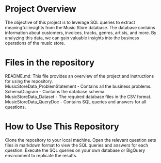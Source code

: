 # Project Overview
The objective of this project is to leverage SQL queries to extract meaningful insights from the Music Store database. The database contains information about customers, invoices, tracks, genres, artists, and more. By analyzing this data, we can gain valuable insights into the business operations of the music store.
# Files in the repository
README.md: This file provides an overview of the project and instructions for using the repository.  
MusicStoreData_ProblemStatement - Contains all the business problems.  
SchemaDiagram - Contains the database schema.  
MusicStoreData_Dataset - The required database files in the CSV format.  
MusicStoreData_QueryDoc - Contains SQL queries and answers for all questions.
# How to Use This Repository
Clone the repository to your local machine.
Open the relevant question sets files in markdown format to view the SQL queries and answers for each question.
Execute the SQL queries on your own database or BigQuery environment to replicate the results.
